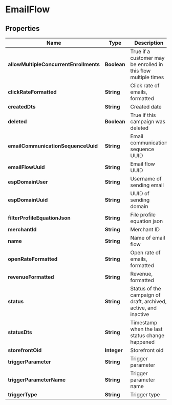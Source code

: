 
# EmailFlow

## Properties
Name | Type | Description | Notes
------------ | ------------- | ------------- | -------------
**allowMultipleConcurrentEnrollments** | **Boolean** | True if a customer may be enrolled in this flow multiple times |  [optional]
**clickRateFormatted** | **String** | Click rate of emails, formatted |  [optional]
**createdDts** | **String** | Created date |  [optional]
**deleted** | **Boolean** | True if this campaign was deleted |  [optional]
**emailCommunicationSequenceUuid** | **String** | Email communication sequence UUID |  [optional]
**emailFlowUuid** | **String** | Email flow UUID |  [optional]
**espDomainUser** | **String** | Username of sending email |  [optional]
**espDomainUuid** | **String** | UUID of sending domain |  [optional]
**filterProfileEquationJson** | **String** | File profile equation json |  [optional]
**merchantId** | **String** | Merchant ID |  [optional]
**name** | **String** | Name of email flow |  [optional]
**openRateFormatted** | **String** | Open rate of emails, formatted |  [optional]
**revenueFormatted** | **String** | Revenue, formatted |  [optional]
**status** | **String** | Status of the campaign of draft, archived, active, and inactive |  [optional]
**statusDts** | **String** | Timestamp when the last status change happened |  [optional]
**storefrontOid** | **Integer** | Storefront oid |  [optional]
**triggerParameter** | **String** | Trigger parameter |  [optional]
**triggerParameterName** | **String** | Trigger parameter name |  [optional]
**triggerType** | **String** | Trigger type |  [optional]



